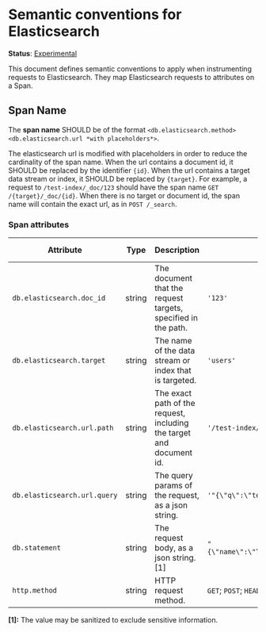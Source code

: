# Semantic conventions for Elasticsearch

**Status**: [Experimental](../../../document-status.md)

This document defines semantic conventions to apply when instrumenting requests to Elasticsearch. They map Elasticsearch
requests to attributes on a Span.

## Span Name

The **span name** SHOULD be of the format `<db.elasticsearch.method> <db.elasticsearch.url *with placeholders*>`.

The elasticsearch url is modified with placeholders in order to reduce the cardinality of the span name. When the url
contains a document id, it SHOULD be replaced by the identifier `{id}`. When the url contains a target data stream or
index, it SHOULD be replaced by `{target}`.
For example, a request to `/test-index/_doc/123` should have the span name `GET /{target}/_doc/{id}`. 
When there is no target or document id, the span name will contain the exact url, as in `POST /_search`.

### Span attributes

<!-- semconv elasticsearch -->
| Attribute                  | Type | Description                                                          | Examples                                                | Requirement Level      |
|----------------------------|---|----------------------------------------------------------------------|---------------------------------------------------------|------------------------|
| `db.elasticsearch.doc_id`  | string | The document that the request targets, specified in the path.        | `'123'`                                                 | Conditionally Required |
| `db.elasticsearch.target`  | string | The name of the data stream or index that is targeted.               | `'users'`                                               | Conditionally Required |
| `db.elasticsearch.url.path` | string | The exact path of the request, including the target and document id. | `'/test-index/_doc/123'`                                | Required               |
| `db.elasticsearch.url.query` | string | The query params of the request, as a json string. | `'"{\"q\":\"test\"}", "{\"refresh\":true}"'`            | Conditionally Required |
| `db.statement`             | string | The request body, as a json string. [1]                              | `"{\"name\":\"TestUser\",\"password\":\"top_secret\"}"` | Conditionally Required |
| `http.method` | string | HTTP request method. | `GET`; `POST`; `HEAD`                                   | Required               |

**[1]:** The value may be sanitized to exclude sensitive information.
<!-- endsemconv -->
